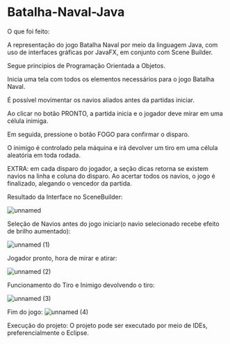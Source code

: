 # Batalha-Naval-Java

O que foi feito: 

A representação do jogo Batalha Naval por meio da linguagem Java, com uso de interfaces gráficas por JavaFX, em conjunto com Scene Builder.

Segue principios de Programação Orientada a Objetos.

Inicia uma tela com todos os elementos necessários para o jogo Batalha Naval.

É possível movimentar os navios aliados antes da partidas iniciar.

Ao clicar no botão PRONTO, a partida inicia e o jogador deve mirar em uma célula inimiga.

Em seguida, pressione o botão FOGO para confirmar o disparo.

O inimigo é controlado pela máquina e irá devolver um tiro em uma célula aleatória em toda rodada.

EXTRA: em cada disparo do jogador, a seção dicas retorna se existem navios na linha e coluna do disparo.
Ao acertar todos os navios, o jogo é finalizado, alegando o vencedor da partida.

Resultado da Interface no SceneBuilder:

![unnamed](https://github.com/davidonigit/Batalha-Naval-Java/assets/93225780/7d5e0201-f3d4-4b45-b3f4-f8621f5230f7)

Seleção de Navios antes do jogo iniciar(o navio selecionado recebe efeito de brilho aumentado):

![unnamed (1)](https://github.com/davidonigit/Batalha-Naval-Java/assets/93225780/5b426d59-6756-4027-98dd-5eb7dfe6c4db)

Jogador pronto, hora de mirar e atirar:

![unnamed (2)](https://github.com/davidonigit/Batalha-Naval-Java/assets/93225780/b4e5f6b5-5f7c-4e08-9d97-c2f5b6f8ca99)

Funcionamento do Tiro e Inimigo devolvendo o tiro:

![unnamed (3)](https://github.com/davidonigit/Batalha-Naval-Java/assets/93225780/0cb212a8-c83d-49bb-8371-599c17bd0616)

Fim do jogo:
![unnamed (4)](https://github.com/davidonigit/Batalha-Naval-Java/assets/93225780/481a4d98-987c-4ad3-828c-885a5cdbc48b)

Execução do projeto:
O projeto pode ser executado por meio de IDEs, preferencialmente o Eclipse.
